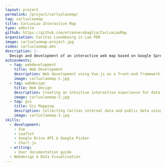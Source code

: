 ```yaml
---
layout: project
permalink: /project/carluxlaomap/
tag: carluxlaomap
title: CarLuxLao Interactive Map
type: website
github: https://github.com/etiennerobaglia/CarLuxLaoMap
organisation: Caritas Luxembourg in Lao PDR
image: carluxlaomap-project.jpg
video: carluxlaomap.m4v
description: |-
  Design and development of an interactive web map based on Google Spreadsheet data.
achievments:
  - tag: webdevelopment
    title: Web Development
    description: Web development using Vue.js as a front-end framework, Leafletjs for map visualisation and Google Spreadsheet as data source (Google API integration).
    image: carluxlaomap-1.jpg
  - tag: webdesign
    title: Web Design
    description: Creating an intuitive interactive experience for data visualisation and login process.
    image: carluxlaomap-2.jpg
  - tag: gis
    title: Gis Mapping
    description: Collecting Caritas internal data and public data using QGIS & Open Street Map.
    image: carluxlaomap-3.jpg
skills:
  - development:
    - Vue
    - Leaflet
    - Google Drive API & Google Picker
    - Chart.js
  - writing:
    - User documentation guide
  - Webdesign & Data Visualisation
---
```

